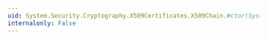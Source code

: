 ```yaml
---
uid: System.Security.Cryptography.X509Certificates.X509Chain.#ctor(System.Boolean)
internalonly: False
---
```

